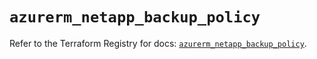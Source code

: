 # `azurerm_netapp_backup_policy`

Refer to the Terraform Registry for docs: [`azurerm_netapp_backup_policy`](https://registry.terraform.io/providers/hashicorp/azurerm/4.24.0/docs/resources/netapp_backup_policy).
